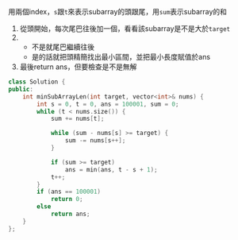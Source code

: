 用兩個index，`s`跟`t`來表示subarray的頭跟尾，用`sum`表示subarray的和
1. 從頭開始，每次尾巴往後加一個，看看該subarray是不是大於`target`
2. - 不是就尾巴繼續往後
   - 是的話就把頭精簡找出最小區間，並把最小長度賦值於ans
3. 最後return ans，但要檢查是不是無解


```cpp
class Solution {
public:
    int minSubArrayLen(int target, vector<int>& nums) {
        int s = 0, t = 0, ans = 100001, sum = 0;
        while (t < nums.size()) {
            sum += nums[t];

            while (sum - nums[s] >= target) {
                sum -= nums[s++];
            }

            if (sum >= target)
                ans = min(ans, t - s + 1);
            t++;
        }
        if (ans == 100001)
            return 0;
        else
            return ans;
    }
};
```

